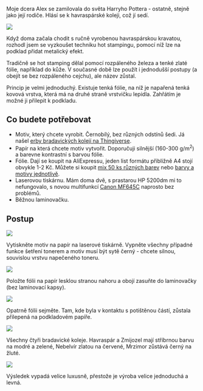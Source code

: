 <!-- dcterms:title = DIY hotstamping: Znaky bradavických kolejí -->
<!-- dcterms:abstract = Moje dcera Alex se zamilovala do světa Harryho Pottera - ostatně, stejně jako její rodiče. Hlásí se k havraspárské koleji, což jí sedí. Když doma začala chodit s ručně vyrobenou havraspárskou kravatou, rozhodl jsem se vyzkoušet techniku hot stampingu, pomocí níž lze na podklad přidat metalický efekt. -->
<!-- dcterms:creator = Michal Altair Valášek -->
<!-- x4w:coverUrl = /cover-pictures/20200508-hp.jpg -->
<!-- x4w:pictureUrl = /perex-pictures/20200508-hp.jpg -->
<!-- x4w:pictureWidth = 150 -->
<!-- x4w:pictureHeight = 150 -->
<!-- x4w:category = Bastlení -->
<!-- dcterms:dateAccepted = 2020-05-08 -->

Moje dcera Alex se zamilovala do světa Harryho Pottera - ostatně, stejně jako její rodiče. Hlásí se k havraspárské koleji, což jí sedí. 

![](https://www.cdn.altairis.cz/Blog/2020/20200508-hp-01.jpg)

Když doma začala chodit s ručně vyrobenou havraspárskou kravatou, rozhodl jsem se vyzkoušet techniku hot stampingu, pomocí níž lze na podklad přidat metalický efekt.

Tradičně se hot stamping dělal pomocí rozpáleného železa a tenké zlaté fólie, například do kůže. V současné době lze použít i jednodušší postupy (a obejít se bez rozpáleného cejchu), ale název zůstal.

Princip je velmi jednoduchý. Existuje tenká fólie, na níž je napařená tenká kovová vrstva, která má na druhé straně vrstvičku lepidla. Zahřátím je možné ji přilepit k podkladu.

## Co budete potřebovat

* Motiv, který chcete vyrobit. Černobílý, bez různých odstínů šedi. Já našel [erby bradavických kolejí na Thingiverse](http://www.thingiverse.com/thing:3379009).
* Papír na která chcete motiv vytvořit. Doporučuji silnější (160-300 g/m<sup>2</sup>) a barevne kontrastní s barvou fólie.
* Fólie. Dají se koupit na AliExpressu, jeden list formátu přibližně A4 stojí obvykle 1-2 Kč. Můžete si koupit [mix 50 ks různých barev](https://s.click.aliexpress.com/e/_dSMzaZ7) nebo [barvy a motivy jednotlivě](https://s.click.aliexpress.com/e/_d7LRbf3).
* Laserovou tiskárnu. Mám doma dvě, s prastarou HP 5200dm mi to nefungovalo, s novou multifunkcí [Canon MF645C](https://www.alza.cz/canon-i-sensys-mf645cx-d5588478.htm?idp=10731) naprosto bez problémů.
* Běžnou laminovačku.

## Postup

![](https://www.cdn.altairis.cz/Blog/2020/20200508-hp-02.jpg)

Vytiskněte motiv na papír na laserové tiskárně. Vypněte všechny případné funkce šetření tonerem a motiv musí být sytě černý - chcete silnou, souvislou vrstvu napečeného toneru.

![](https://www.cdn.altairis.cz/Blog/2020/20200508-hp-03.jpg)

Položte fólii na papír lesklou stranou nahoru a obojí zasuňte do laminovačky (bez laminovací kapsy). 

![](https://www.cdn.altairis.cz/Blog/2020/20200508-hp-04.jpg)

Opatrně fólii sejměte. Tam, kde byla v kontaktu s potištěnou částí, zůstala přilepená na podkladovém papíře.

![](https://www.cdn.altairis.cz/Blog/2020/20200508-hp-05.jpg)

Všechny čtyři bradavické koleje. Havraspár a Zmijozel mají stříbrnou barvu na modré a zelené, Nebelvír zlatou na červené, Mrzimor zůstává černý na žluté.

![](https://www.cdn.altairis.cz/Blog/2020/20200508-hp-06.jpg)

Výsledek vypadá velice luxusně, přestože je výroba velice jednoduchá a levná.